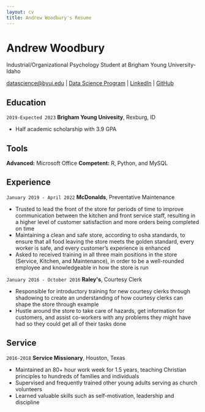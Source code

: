 ```yaml
---
layout: cv
title: Andrew Woodbury's Resume
---
```

# Andrew Woodbury
Industrial/Organizational Psychology Student at Brigham Young University-Idaho

<div id="webaddress">
<a href="datascience@byui.edu">datascience@byui.edu</a>
| <a href="https://byuidatascience.github.io/development.html">Data Science Program</a>
| <a href="https://www.linkedin.com/groups/13537407/">LinkedIn</a>
| <a href="https://github.com/byuids-resumes">GitHub</a>
</div>

<!-- https://www.monique.tech/the-art-of-markdown -->

## Education

`2019-Expected 2023`
__Brigham Young Univesity__, Rexburg, ID

- Half academic scholarship with 3.9 GPA

## Tools
__Advanced:__ Microsoft Office 
__Competent:__ R, Python, and MySQL


## Experience


`January 2019 - April 2022`
__McDonalds__, Preventative Maintenance

-	Trusted to lead the front of the store for periods of time to improve communication between the kitchen and front service staff, resulting in a higher level of customer satisfaction and more orders being completed on time 
-	Maintaining a clean and safe store, according to osha standards, to ensure that all food leaving the store meets the golden standard, every worker is safe, and every customer’s experience is enhanced
-	Asked to received training in all three main positions in the store (Service, Kitchen, and Maintenance), in order to be a well-rounded employee and knowledgeable in how the store is run


`January 2016 - October 2016`
__Raley's__, Courtesy Clerk

-	Responsible for introductory training for new courtesy clerks through shadowing to create an understanding of how courtesy clerks can shape the store through example
-	Hustle around the store to take care of hazards, get information for customers, and assist co-workers with any problems they might have had so they could get all of their tasks done


## Service

`2016-2018`
__Service Missionary__, Houston, Texas
-	Maintained an 80+ hour work week for 1.5 years, teaching Christian principles to hundreds of families and 
individuals
-	Supervised and frequently trained other young adults serving as church volunteers 
-	Learned valuable skills such as self-motivation, leadership and discipline


<!-- ### Footer

Last updated: May 2013 -->


